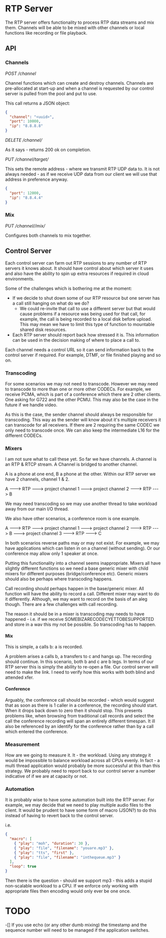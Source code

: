 # RTP Server

The RTP server offers functionality to process RTP data streams and mix them. Channels will be able to be mixed with other channels or local functions like recording or file playback.

## API

### Channels
*POST /channel*

Channel functions which can create and destroy channels. Channels are pre-allocated at start-up and when a channel is requested by our control server is pulled from the pool and put to use.

This call returns a JSON object:

```json
{
  "channel": "<uuid>",
  "port": 10000,
  "ip": "8.8.8.8"
}
```

*DELETE /channel/<uuid>*

As it says - returns 200 ok on completion.

*PUT /channel/target/<uuid>*

This sets the remote address - where we transmit RTP UDP data to. It is not always needed - as if we receive UDP data from our client we will use that address in preference anyway.

```json
{
  "port": 12000,
  "ip": "8.8.4.4"
}
```

### Mix

*PUT /channel/<uuid>/mix/<uuid>*

Configures both channels to mix together.

## Control Server

Each control server can farm out RTP sessions to any number of RTP servers it knows about. It should have control about which server it uses and also have the ability to spin up extra resources if required in cloud environments.

Some of the challenges which is bothering me at the moment:

* If we decide to shut down some of our RTP resource but one server has a call still hanging on what do we do?
  * We could re-invite that call to use a different server but that would cause problems if a resource was being used for that call, for example, the call is being recorded to a local disk before upload. This may mean we have to limit this type of function to mountable shared disk resources.
* Each RTP server should report back how stressed it is. This information can be used in the decision making of where to place a call to.

Each channel needs a control URL so it can send information back to the control server if required. For example, DTMF, or file finished playing and so on.


### Transcoding

For some scenarios we may not need to transcode. However we may need to transcode to more than one or more other CODECs. For example, we receive PCMA, which is part of a conference which there are 2 other clients. One asking for G722 and the other PCMU. This may also be the case in the future if we handle video.

As this is the case, the sender channel should always be responsible for transcoding. This way as the sender will know about it's multiple receivers it can transcode for all receivers. If there are 2 requiring the same CODEC we only need to transcode once. We can also keep the intermediate L16 for the different CODECs.

### Mixers

I am not sure what to call these yet. So far we have channels. A channel is an RTP & RTCP stream. A Channel is bridged to another channel.

A is a phone at one end, B a phone at the other. Within our RTP server we have 2 channels, channel 1 & 2.

A ---> RTP --->  project channel 1 ---> project channel 2 ---> RTP ---> B

We may need transcoding so we may use another thread to take workload away from our main I/O thread.

We also have other scenarios, a conference room is one example.

A ---> RTP --->  project channel 1 ---> project channel 2 ---> RTP ---> B
                                   ---> project channel 3 ---> RTP ---> C

In both scenarios reverse paths may or may not exist. For example, we may have applications which can listen in on a channel (without sending). Or our conference may allow only 1 speaker at once.

Putting this functionality into a channel seems inappropriate. Mixers all have slightly different functions so we need a base generic mixer with child mixers for different purposes (bridge/conference etc). Generic mixers should also be perhaps where transcoding happens.

Call recording should perhaps happen in the base/generic mixer. All function will have the ability to record a call. Different mixer may want to do it differently. Although, we may want to record on the basis of an aleg though. There are a few challenges with call recording.

The reason it should be in a mixer is transcoding may needs to have happened - i.e. if we receive SOMEBIZARECODECYETTOBESUPPORTED and store in a wav this my not be possible. So transcoding has to happen.

#### Mix

This is simple, a calls b: a is recorded.

A problem arises a calls b, a transfers to c and hangs up. The recording should continue. In this scenario, both b and c are b legs. In terms of our RTP server this is simply the ability to re-open a file. Our control server will need to make the link. I need to verify how this works with both blind and attended xfer.

#### Conference

Arguably, the conference call should be recorded - which would suggest that as soon as there is 1 caller in a conference, the recording should start. When it drops back down to zero then it should stop. This presents problems like, when browsing from traditional call records and select the call the conference recording will span an entirely different timespan. It ill also be referenced by an identify for the conference rather than by a call which entered the conference.

### Measurement

How are we going to measure it. It - the workload. Using any strategy it would be impossible to balance workload across all CPUs evenly. In fact - a multi thread application would probably be more successful at this than this strategy. We probably need to report back to our control server a number indicative of if we are at capacity or not.

### Automation

It is probably wise to have some automation built into the RTP server. For example, we may decide that we need to play multiple audio files to the client. It would be prudent to have some form of macro (JSON?) to do this instead of having to revert back to the control server.

i.e.

```json
{
  "macro": [
    { "play": "moh", "duration": 30 },
    { "play": "file", "filename": "youare.mp3" },
    { "play": "tts", "first" },
    { "play": "file", "filename": "inthequeue.mp3" }
  ],
  "loop": true
}
```

Then there is the question - should we support mp3 - this adds a stupid non-scalable workload to a CPU. If we enforce only working with appropriate files then encoding would only ever be one once.

# TODO

 -[] If you use echo (or any other dumb mixing) the timestamp and the sequence number will need to be managed if the application switches.
